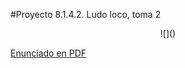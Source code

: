 #Proyecto 8.1.4.2. Ludo loco, toma 2

<center>
![]()
</center>
        
[Enunciado en PDF][PDF]

[PDF]: https://raw.githubusercontent.com/gobstones/proyectos-jr/master/Proyectos/Cap.8/8.1.4.2.Ludo%20loco,%20toma%202/Recursos/description.pdf "Enunciado de 'Ludo loco, toma 2' en PDF"
